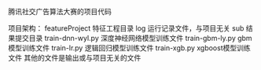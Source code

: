 腾讯社交广告算法大赛的项目代码

项目架构：
featureProject 特征工程目录
log 运行记录文件，与项目无关
sub 结果提交目录
train-dnn-wyl.py 深度神经网络模型训练文件
train-gbm-ly.py gbm模型训练文件
train-lr.py 逻辑回归模型训练文件
train-xgb.py xgboost模型训练文件
其他的文件是输出或与项目无关的文件
